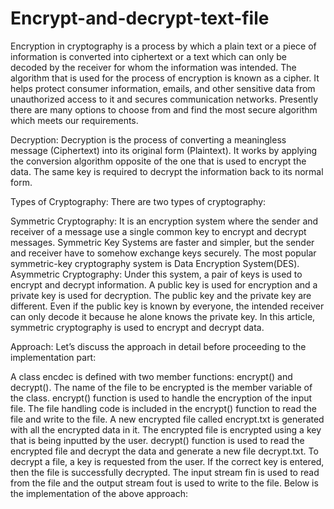 # Encrypt-and-decrypt-text-file
Encryption in cryptography is a process by which a plain text or a piece of information is converted into ciphertext or a text which can only be decoded by the receiver for whom the information was intended. The algorithm that is used for the process of encryption is known as a cipher. It helps protect consumer information, emails, and other sensitive data from unauthorized access to it and secures communication networks. Presently there are many options to choose from and find the most secure algorithm which meets our requirements.

Decryption: Decryption is the process of converting a meaningless message (Ciphertext) into its original form (Plaintext). It works by applying the conversion algorithm opposite of the one that is used to encrypt the data. The same key is required to decrypt the information back to its normal form.

Types of Cryptography: There are two types of cryptography:

Symmetric Cryptography: It is an encryption system where the sender and receiver of a message use a single common key to encrypt and decrypt messages. Symmetric Key Systems are faster and simpler, but the sender and receiver have to somehow exchange keys securely. The most popular symmetric-key cryptography system is Data Encryption System(DES).
Asymmetric Cryptography: Under this system, a pair of keys is used to encrypt and decrypt information. A public key is used for encryption and a private key is used for decryption. The public key and the private key are different. Even if the public key is known by everyone, the intended receiver can only decode it because he alone knows the private key.
In this article, symmetric cryptography is used to encrypt and decrypt data.

Approach: Let’s discuss the approach in detail before proceeding to the implementation part:

A class encdec is defined with two member functions: encrypt() and decrypt(). The name of the file to be encrypted is the member variable of the class.
encrypt() function is used to handle the encryption of the input file. The file handling code is included in the encrypt() function to read the file and write to the file. A new encrypted file called encrypt.txt  is generated with all the encrypted data in it. The encrypted file is encrypted using a key that is being inputted by the user.
decrypt() function is used to read the encrypted file and decrypt the data and generate a new file decrypt.txt. To decrypt a file, a key is requested from the user. If the correct key is entered, then the file is successfully decrypted.
The input stream fin is used to read from the file and the output stream fout is used to write to the file.
Below is the implementation of the above approach:

